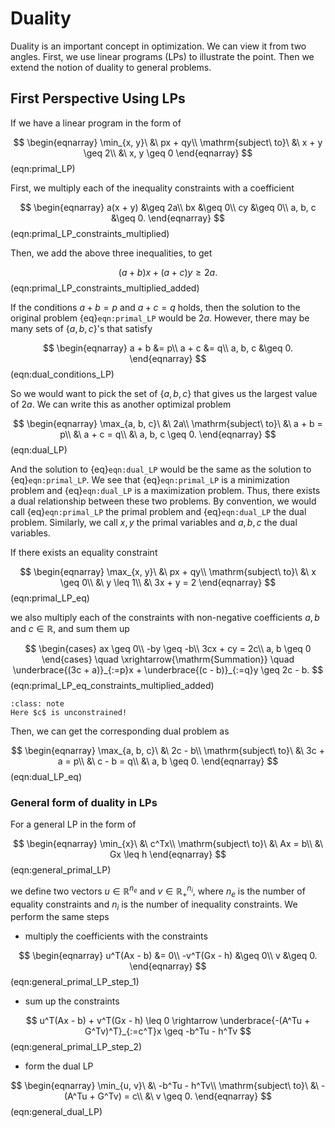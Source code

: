# Duality

Duality is an important concept in optimization. We can view it from two angles. First, we use linear programs (LPs) to illustrate the point. Then we extend the notion of duality to general problems.

## First Perspective Using LPs

If we have a linear program in the form of 

$$
\begin{eqnarray}
    \min_{x, y}\ &\ px + qy\\
    \mathrm{subject\ to}\ &\ x + y \geq 2\\
                          &\ x, y \geq 0
\end{eqnarray}
$$(eqn:primal_LP)

First, we multiply each of the inequality constraints with a coefficient

$$
\begin{eqnarray}
    a(x + y) &\geq 2a\\
    bx &\geq 0\\
    cy &\geq 0\\
    a, b, c &\geq 0.
\end{eqnarray}
$$(eqn:primal_LP_constraints_multiplied)

Then, we add the above three inequalities, to get

$$
(a+b)x + (a+c)y \geq 2a.
$$(eqn:primal_LP_constraints_multiplied_added)

If the conditions $a + b = p$ and $a + c = q$ holds, then the solution to the original problem {eq}`eqn:primal_LP` would be $2a$. However, there may be many sets of $\{a, b, c\}$'s that satisfy

$$
\begin{eqnarray}
    a + b &= p\\
    a + c &= q\\
    a, b, c &\geq 0.
\end{eqnarray}
$$(eqn:dual_conditions_LP)

So we would want to pick the set of $\{a, b, c\}$ that gives us the largest value of $2a$. We can write this as another optimizal problem

$$
\begin{eqnarray}
    \max_{a, b, c}\ &\ 2a\\
    \mathrm{subject\ to}\ &\ a + b = p\\
                          &\ a + c = q\\
                          &\ a, b, c \geq 0.
\end{eqnarray}
$$(eqn:dual_LP)

And the solution to {eq}`eqn:dual_LP` would be the same as the solution to {eq}`eqn:primal_LP`. We see that {eq}`eqn:primal_LP` is a minimization problem and {eq}`eqn:dual_LP` is a maximization problem. Thus, there exists a dual relationship between these two problems. By convention, we would call {eq}`eqn:primal_LP` the primal problem and {eq}`eqn:dual_LP` the dual problem. Similarly, we call $x, y$ the primal variables and $a, b, c$ the dual variables.

If there exists an equality constraint

$$
\begin{eqnarray}
    \max_{x, y}\ &\ px + qy\\
    \mathrm{subject\ to}\ &\ x \geq 0\\
                          &\ y \leq 1\\
                          &\ 3x + y = 2
\end{eqnarray}
$$(eqn:primal_LP_eq)

we also multiply each of the constraints with non-negative coefficients $a, b$ and $c \in \mathbb{R}$, and sum them up

$$
\begin{cases}
    ax \geq 0\\
    -by \geq -b\\
    3cx + cy = 2c\\
    a, b \geq 0
\end{cases} \quad \xrightarrow{\mathrm{Summation}} \quad \underbrace{(3c + a)}_{:=p}x + \underbrace{(c - b)}_{:=q}y \geq 2c - b.
$$(eqn:primal_LP_eq_constraints_multiplied_added)

```{admonition} Note
:class: note
Here $c$ is unconstrained!
```

Then, we can get the corresponding dual problem as

$$
\begin{eqnarray}
    \max_{a, b, c}\ &\ 2c - b\\
    \mathrm{subject\ to}\ &\ 3c + a = p\\
                          &\ c - b = q\\
                          &\ a, b \geq 0.
\end{eqnarray}
$$(eqn:dual_LP_eq)

### General form of duality in LPs

For a general LP in the form of

$$
\begin{eqnarray}
    \min_{x}\ &\ c^Tx\\
    \mathrm{subject\ to}\ &\ Ax = b\\
                          &\ Gx \leq h
\end{eqnarray}
$$(eqn:general_primal_LP)

we define two vectors $u\in\mathbb{R}^{n_e}$ and $v\in\mathbb{R}_+^{n_i}$, where $n_e$ is the number of equality constraints and $n_i$ is the number of inequality constraints. We perform the same steps

- multiply the coefficients with the constraints

$$
\begin{eqnarray}
    u^T(Ax - b) &= 0\\
    -v^T(Gx - h) &\geq 0\\
    v &\geq 0.
\end{eqnarray}
$$(eqn:general_primal_LP_step_1)

- sum up the constraints

$$
u^T(Ax - b) + v^T(Gx - h) \leq 0 \rightarrow \underbrace{-(A^Tu + G^Tv)^T}_{:=c^T}x \geq -b^Tu - h^Tv
$$(eqn:general_primal_LP_step_2)

- form the dual LP

$$
\begin{eqnarray}
    \min_{u, v}\ &\ -b^Tu - h^Tv\\
    \mathrm{subject\ to}\ &\ -(A^Tu + G^Tv) = c\\
                          &\ v \geq 0.
\end{eqnarray}
$$(eqn:general_dual_LP)